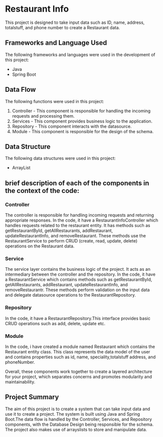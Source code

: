 # Restaurant Info

This project is designed to take input data such as ID, name, address, totalstuff, and phone number to create a Restaurant data.

## Frameworks and Language Used

The following frameworks and languages were used in the development of this project:

- Java
- Spring Boot

## Data Flow

The following functions were used in this project:

1. Controller - This component is responsible for handling the incoming requests and processing them.
2. Services - This component provides business logic to the application.
3. Repository - This component interacts with the datasource.
4. Module - This component is responsible for the design of the schema.

## Data Structure

The following data structures were used in this project:

- ArrayList

## brief description of each of the components in the context of the code:

### Controller
The controller is responsible for handling incoming requests and returning appropriate responses. In the code, it have a RestaurantInfoController which handles requests related to the restaurant entity. It has methods such as getRestaurantById, getAllRestaurants, addRestaurant, updateRestaurantInfo, and removeRestaurant. These methods use the RestaurantService to perform CRUD (create, read, update, delete) operations on the Restaurant data.

### Service
The service layer contains the business logic of the project. It acts as an intermediary between the controller and the repository. In the code, it have a RestaurantService which contains methods such as getRestaurantById, getAllRestaurants, addRestaurant, updateRestaurantInfo, and removeRestaurantr. These methods perform validation on the input data and delegate datasource operations to the RestaurantRepository.

### Repository
In the code, it have a RestaurantRepository.This interface provides basic CRUD operations such as add, delete, update etc.

### Module
In the code, i have created a module named Restaurant which contains the Restaurant entity class. This class represents the data model of the user and contains properties such as id, name, speciality,totalstuff address, and phoneNumber.

Overall, these components work together to create a layered architecture for your project, which separates concerns and promotes modularity and maintainability.

## Project Summary

The aim of this project is to create a system that can take input data and use it to create a project. The system is built using Java and Spring Boot.The data flow is handled by the Controller, Services, and Repository components, with the Database Design being responsible for the schema. The project also makes use of arrayslists to store and manipulate data.

